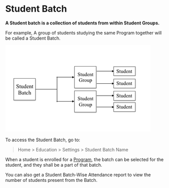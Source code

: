 
# Student Batch



**A Student batch is a collection of students from within Student Groups.**


For example, A group of students studying the same Program together will be called a Student Batch.


![Student Batch](/files/education-student-workflow.png)


To access the Student Batch, go to:



> 
> Home > Education > Settings > Student Batch Name
> 
> 
> 


When a student is enrolled for a [Program](/docs/en/education/program), the batch can be selected for the student, and they shall be a part of that batch.


You can also get a Student Batch-Wise Attendance report to view the number of students present from the Batch.




